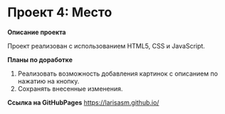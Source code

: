 # Проект 4: Место

**Описание проекта**

Проект реализован с использованием HTML5, CSS и JavaScript.

**Планы по доработке**

1. Реализовать возможность добавления картинок с описанием по нажатию на кнопку. 
2. Сохранять внесенные изменения.

**Ссылка на GitHubPages**
https://larisasm.github.io/
